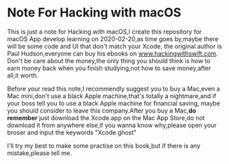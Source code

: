 # Note For Hacking with macOS
 This is just a note for Hacking with macOS,I create this repository for macOS App develop learning on 2020-02-20,as time goes by,maybe there will be some code and UI that don't match your Xcode, the original author is Paul Hudson,everyone can buy his ebooks on www.hackingwithswift.com. Don't be care about the money,the only thing you should think is how to earn money back when you finish studying,not how to save money,after all,it worth.

Before your read this note,I recommendly suggest you to buy a Mac,even a Mac mini,don't use a black Apple machine,that's totally a nightmare,and if your boss tell you to use a black Apple machine for financial saving, maybe you should consider to leave this company.After you buy a Mac,**do remember** just download the Xcode.app on the Mac App Store,do not download it from anywhere else,if you wanna know why,please open your broser and input the keywords "Xcode ghost"

I'll try my best to make some practise on this book,but if there is any mistake,please tell me.